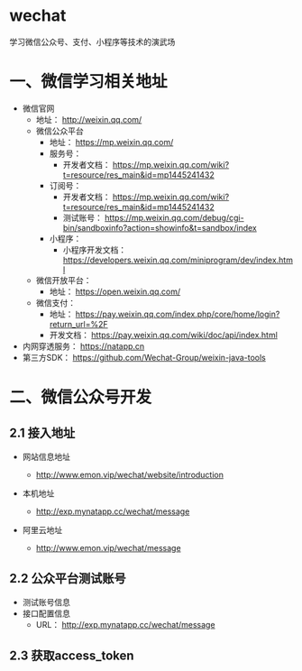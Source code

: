 # wechat
学习微信公众号、支付、小程序等技术的演武场



# 一、微信学习相关地址

- 微信官网
  - 地址： http://weixin.qq.com/
  - 微信公众平台
    - 地址： https://mp.weixin.qq.com/
    - 服务号：
      - 开发者文档： https://mp.weixin.qq.com/wiki?t=resource/res_main&id=mp1445241432
    - 订阅号：
      - 开发者文档： https://mp.weixin.qq.com/wiki?t=resource/res_main&id=mp1445241432
      - 测试账号： https://mp.weixin.qq.com/debug/cgi-bin/sandboxinfo?action=showinfo&t=sandbox/index
    - 小程序：
      - 小程序开发文档： https://developers.weixin.qq.com/miniprogram/dev/index.html
  - 微信开放平台：
    - 地址： https://open.weixin.qq.com/
  - 微信支付：
    - 地址： https://pay.weixin.qq.com/index.php/core/home/login?return_url=%2F
    - 开发文档： https://pay.weixin.qq.com/wiki/doc/api/index.html
- 内网穿透服务： https://natapp.cn
- 第三方SDK： https://github.com/Wechat-Group/weixin-java-tools



# 二、微信公众号开发

## 2.1 接入地址

- 网站信息地址
  - http://www.emon.vip/wechat/website/introduction


- 本机地址
  - http://exp.mynatapp.cc/wechat/message
- 阿里云地址
  - http://www.emon.vip/wechat/message

## 2.2 公众平台测试账号

- 测试账号信息
- 接口配置信息
  - URL： http://exp.mynatapp.cc/wechat/message

## 2.3 获取access_token



